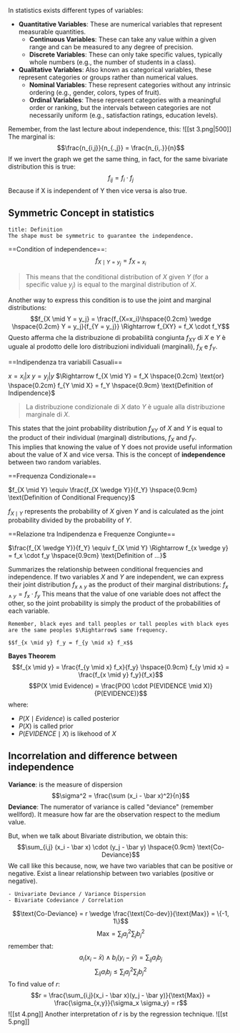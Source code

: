 In statistics exists different types of variables:
- **Quantitative Variables**: These are numerical variables that represent measurable quantities.
	- **Continuous Variables**: These can take any value within a given range and can be measured to any degree of precision.
	- **Discrete Variables**: These can only take specific values, typically whole numbers (e.g., the number of students in a class).
- **Qualitative Variables**: Also known as categorical variables, these represent categories or groups rather than numerical values.
	- **Nominal Variables**: These represent categories without any intrinsic ordering (e.g., gender, colors, types of fruit).
	- **Ordinal Variables**: These represent categories with a meaningful order or ranking, but the intervals between categories are not necessarily uniform (e.g., satisfaction ratings, education levels).

Remember, from the last lecture about independence, this:
![[st 3.png|500]]
The marginal is:
$$\frac{n_{i,j}}{n_{.,j}} = \frac{n_{i,.}}{n}$$
If we invert the graph we get the same thing, in fact, for the same bivariate distribution this is true:
$$f_{ij} = f_i \cdot f_j$$
Because if X is independent of Y then vice versa is also true.

## Symmetric Concept in statistics

```ad-abstract
title: Definition
The shape must be symmetric to guarantee the independence.

```

==Condition of independence==: $$f_{X \mid Y = y_j} = f_{X = x_i}$$
>This means that the conditional distribution of $X$ given $Y$ (for a specific value $y_j$) is equal to the marginal distribution of $X$.

Another way to express this condition is to use the joint and marginal distributions:
$$f_{X \mid Y = y_j} = \frac{f_{X=x_i}\hspace{0.2cm} \wedge \hspace{0.2cm} Y = y_j}{f_{Y = y_j}} \Rightarrow f_{XY} = f_X \cdot f_Y$$
Questo afferma che la distribuzione di probabilità congiunta $f_{XY}$​ di $X$ e $Y$ è uguale al prodotto delle loro distribuzioni individuali (marginali), $f_X$ e $f_Y$​.

==Indipendenza tra variabili Casuali==

$x = x_i | x$
$y = y_j | y$
$\Rightarrow f_{X \mid Y} = f_X \hspace{0.2cm} \text{or} \hspace{0.2cm} f_{Y \mid X} = f_Y \hspace{0.9cm} \text{Definition of Indipendence}$

>La distribuzione condizionale di $X$ dato $Y$ è uguale alla distribuzione marginale di $X$.

This states that the joint probability distribution $f_{XY}$ of $X$ and $Y$ is equal to the product of their individual (marginal) distributions, $f_X$ and $f_Y$.  
This implies that knowing the value of Y does not provide useful information about the value of X and vice versa. This is the concept of **independence** between two random variables.

==Frequenza Condizionale==

$f_{X \mid Y} \equiv \frac{f_{X \wedge Y}}{f_Y} \hspace{0.9cm} \text{Definition of Conditional Frequency}$

$f_{X \mid Y}$ represents the probability of $X$ given $Y$ and is calculated as the joint probability divided by the probability of $Y$.

==Relazione tra Indipendenza e Frequenze Congiunte==

$\frac{f_{X \wedge Y}}{f_Y} \equiv f_{X \mid Y} \Rightarrow f_{x \wedge y} = f_x \cdot f_y \hspace{0.9cm} \text{Definition of ...}$

Summarizes the relationship between conditional frequencies and independence. If two variables $X$ and $Y$ are independent, we can express their joint distribution $f_{x \wedge y}$ as the product of their marginal distributions: $f_{x \wedge y} = f_x \cdot f_y$ 
This means that the value of one variable does not affect the other, so the joint probability is simply the product of the probabilities of each variable.

```ad-example
Remember, black eyes and tall peoples or tall peoples with black eyes are the same peoples $\Rightarrow$ same frequency.

$$f_{x \mid y} f_y = f_{y \mid x} f_x$$

```

**Bayes Theorem**
$$f_{x \mid y} = \frac{f_{y \mid x} f_x}{f_y} \hspace{0.9cm} f_{y \mid x} = \frac{f_{x \mid y} f_y}{f_x}$$
$$P(X \mid Evidence) = \frac{P(X) \cdot P(EVIDENCE \mid X)}{P(EVIDENCE)}$$
where:
- $P(X \mid Evidence)$ is called posterior
- $P(X)$ is called prior
- $P(EVIDENCE \mid X)$ is likehood of $X$

## Incorrelation and difference between independence

**Variance**: is the measure of dispersion
$$\sigma^2 = \frac{\sum (x_i - \bar x)^2}{n}$$
**Deviance**: The numerator of variance is called "deviance" (remember wellford). It measure how far are the observation respect to the medium value.

But, when we talk about Bivariate distribution, we obtain this:
$$\sum_{i,j} (x_i - \bar x) \cdot (y_j - \bar y) \hspace{0.9cm} \text{Co-Deviance}$$
We call like this because, now, we have two variables that can be positive or negative. Exist a linear relationship between two variables (positive or negative).

```ad-important
- Univariate Deviance / Variance Dispersion
- Bivariate Codeviance / Correlation

```

$$\text{Co-Deviance} = r \wedge \frac{\text{Co-dev}}{\text{Max}} = \{-1, 1\}$$
$$\text{Max} = \sum_j a^2_j \sum_j b_j^2$$
remember that:
$$a_i(x_i - \bar x) \wedge b_i(y_i - \bar y) = \sum_{ij} a_i b_j$$
$$\sum_{ij} a_i b_j \le \sum_j a^2_j \sum_j b_j^2$$
To find value of $r$:
$$r = \frac{\sum_{i,j}(x_i - \bar x)(y_j - \bar y)}{\text{Max}} = \frac{\sigma_{x,y}}{\sigma_x \sigma_y} = r$$
![[st 4.png]]
Another interpretation of $r$ is by the regression technique.
![[st 5.png]]



